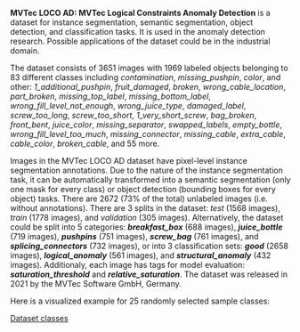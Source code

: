 **MVTec LOCO AD: MVTec Logical Constraints Anomaly Detection** is a dataset for instance segmentation, semantic segmentation, object detection, and classification tasks. It is used in the anomaly detection research. Possible applications of the dataset could be in the industrial domain. 

The dataset consists of 3651 images with 1969 labeled objects belonging to 83 different classes including *contamination*, *missing_pushpin*, *color*, and other: *1_additional_pushpin*, *fruit_damaged*, *broken*, *wrong_cable_location*, *part_broken*, *missing_top_label*, *missing_bottom_label*, *wrong_fill_level_not_enough*, *wrong_juice_type*, *damaged_label*, *screw_too_long*, *screw_too_short*, *1_very_short_screw*, *bag_broken*, *front_bent*, *juice_color*, *missing_separator*, *swapped_labels*, *empty_bottle*, *wrong_fill_level_too_much*, *missing_connector*, *missing_cable*, *extra_cable*, *cable_color*, *broken_cable*, and 55 more.

Images in the MVTec LOCO AD dataset have pixel-level instance segmentation annotations. Due to the nature of the instance segmentation task, it can be automatically transformed into a semantic segmentation (only one mask for every class) or object detection (bounding boxes for every object) tasks. There are 2672 (73% of the total) unlabeled images (i.e. without annotations). There are 3 splits in the dataset: *test* (1568 images), *train* (1778 images), and *validation* (305 images). Alternatively, the dataset could be split into 5 categories: ***breakfast_box*** (688 images), ***juice_bottle*** (719 images), ***pushpins*** (751 images), ***screw_bag*** (761 images), and ***splicing_connectors*** (732 images), or into 3 classification sets: ***good*** (2658 images), ***logical_anomaly*** (561 images), and ***structural_anomaly*** (432 images). Additionaly, each image has tags for model evaluation: ***saturation_threshold*** and ***relative_saturation***. The dataset was released in 2021 by the MVTec Software GmbH, Germany.

Here is a visualized example for 25 randomly selected sample classes:

[Dataset classes](https://github.com/dataset-ninja/mvtec-loco-ad/raw/main/visualizations/classes_preview.webm)
